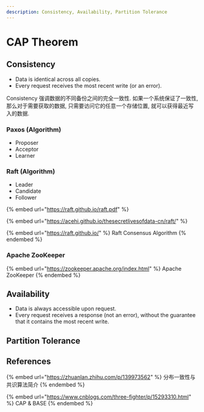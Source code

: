 ```yaml
---
description: Consistency, Availability, Partition Tolerance
---
```


# CAP Theorem

## Consistency

* Data is identical across all copies.
* Every request receives the most recent write (or an error).

Consistency 强调数据的不同备份之间的完全一致性. 如果一个系统保证了一致性, 那么对于需要获取的数据, 只需要访问它的任意一个存储位置, 就可以获得最近写入的数据.

### Paxos (Algorithm)

* Proposer
* Acceptor
* Learner

### Raft (Algorithm)

* Leader
* Candidate
* Follower

{% embed url="https://raft.github.io/raft.pdf" %}

{% embed url="https://acehi.github.io/thesecretlivesofdata-cn/raft/" %}

{% embed url="https://raft.github.io/" %}
Raft Consensus Algorithm
{% endembed %}

### Apache ZooKeeper

{% embed url="https://zookeeper.apache.org/index.html" %}
Apache ZooKeeper
{% endembed %}

## Availability

* Data is always accessible upon request.
* Every request receives a response (not an error), without the guarantee that it contains the most recent write.

## Partition Tolerance

## References

{% embed url="https://zhuanlan.zhihu.com/p/139973562" %}
分布一致性与共识算法简介
{% endembed %}

{% embed url="https://www.cnblogs.com/three-fighter/p/15293310.html" %}
CAP & BASE
{% endembed %}

